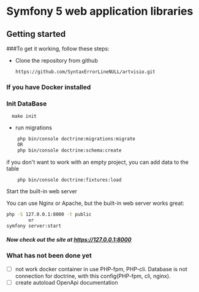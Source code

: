 # Symfony 5 web application **libraries**

## Getting started

###To get it working, follow these steps:

- Clone the repository from github
    ```git
    https://github.com/SyntaxErrorLineNULL/artvisio.git
  ```

### If you have Docker installed
### Init DataBase
````
  make init
````

+ run migrations

````bash
    php bin/console doctrine:migrations:migrate
    OR
    php bin/console doctrine:schema:create
````
    
if you don't want to work with an empty project, you can add data to the table

````
    php bin/console doctrine:fixtures:load
````

Start the built-in web server

You can use Nginx or Apache, but the built-in web server works great:
````bash
php -S 127.0.0.1:8000 -t public
        or
symfony server:start
````

##### Now check out the site at https://127.0.0.1:8000

### What has not been done yet
- [ ] not work docker container in use PHP-fpm, PHP-cli. Database is not connection for doctrine, with this config(PHP-fpm, cli, nginx).
- [ ] create autoload OpenApi documentation